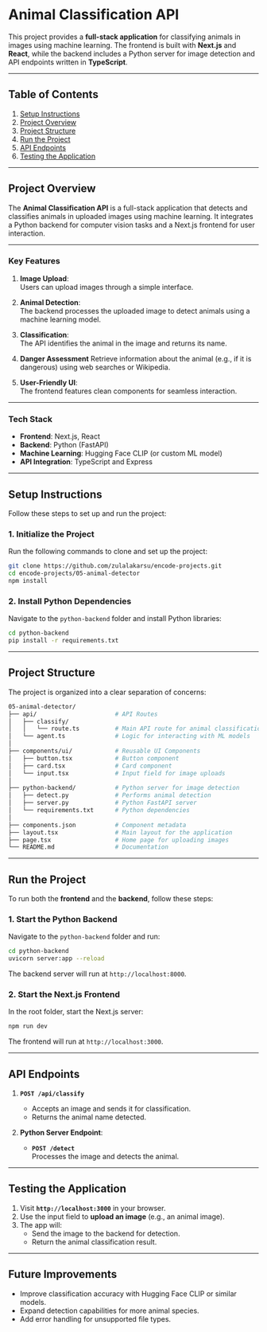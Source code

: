 # **Animal Classification API**

This project provides a **full-stack application** for classifying animals in images using machine learning. The frontend is built with **Next.js** and **React**, while the backend includes a Python server for image detection and API endpoints written in **TypeScript**. 

---

## **Table of Contents**
1. [Setup Instructions](#setup-instructions)
2. [Project Overview](#project-overview)
3. [Project Structure](#project-structure)  
4. [Run the Project](#run-the-project)  
5. [API Endpoints](#api-endpoints)  
6. [Testing the Application](#testing-the-application)  

---

## **Project Overview**

The **Animal Classification API** is a full-stack application that detects and classifies animals in uploaded images using machine learning. It integrates a Python backend for computer vision tasks and a Next.js frontend for user interaction.

---

### **Key Features**
1. **Image Upload**:  
   Users can upload images through a simple interface.  

2. **Animal Detection**:  
   The backend processes the uploaded image to detect animals using a machine learning model.

3. **Classification**:  
   The API identifies the animal in the image and returns its name.  

4. **Danger Assessment** 
   Retrieve information about the animal (e.g., if it is dangerous) using web searches or Wikipedia.  

5. **User-Friendly UI**:  
   The frontend features clean components for seamless interaction.

---

### **Tech Stack**
- **Frontend**: Next.js, React  
- **Backend**: Python (FastAPI)  
- **Machine Learning**: Hugging Face CLIP (or custom ML model)  
- **API Integration**: TypeScript and Express  

---

## **Setup Instructions**

Follow these steps to set up and run the project:

### **1. Initialize the Project**
Run the following commands to clone and set up the project:

```bash
git clone https://github.com/zulalakarsu/encode-projects.git
cd encode-projects/05-animal-detector
npm install
```

### **2. Install Python Dependencies**
Navigate to the `python-backend` folder and install Python libraries:

```bash
cd python-backend
pip install -r requirements.txt
```

---

## **Project Structure**

The project is organized into a clear separation of concerns:

```bash
05-animal-detector/
├── api/                      # API Routes
│   ├── classify/
│   │   └── route.ts          # Main API route for animal classification
│   └── agent.ts              # Logic for interacting with ML models
│
├── components/ui/            # Reusable UI Components
│   ├── button.tsx            # Button component
│   ├── card.tsx              # Card component
│   └── input.tsx             # Input field for image uploads
│
├── python-backend/           # Python server for image detection
│   ├── detect.py             # Performs animal detection
│   ├── server.py             # Python FastAPI server
│   └── requirements.txt      # Python dependencies
│
├── components.json           # Component metadata
├── layout.tsx                # Main layout for the application
├── page.tsx                  # Home page for uploading images
└── README.md                 # Documentation
```

---

## **Run the Project**

To run both the **frontend** and the **backend**, follow these steps:

### **1. Start the Python Backend**
Navigate to the `python-backend` folder and run:

```bash
cd python-backend
uvicorn server:app --reload
```

The backend server will run at `http://localhost:8000`.

### **2. Start the Next.js Frontend**
In the root folder, start the Next.js server:

```bash
npm run dev
```

The frontend will run at `http://localhost:3000`.

---

## **API Endpoints**

1. **`POST /api/classify`**  
   - Accepts an image and sends it for classification.  
   - Returns the animal name detected.

2. **Python Server Endpoint**:  
   - **`POST /detect`**  
     Processes the image and detects the animal.  

---

## **Testing the Application**

1. Visit **`http://localhost:3000`** in your browser.  
2. Use the input field to **upload an image** (e.g., an animal image).  
3. The app will:
   - Send the image to the backend for detection.  
   - Return the animal classification result.  

---

## **Future Improvements**
- Improve classification accuracy with Hugging Face CLIP or similar models.  
- Expand detection capabilities for more animal species.  
- Add error handling for unsupported file types.  


